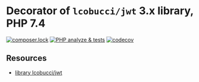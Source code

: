 Decorator of `lcobucci/jwt` 3.x library, PHP 7.4
==============
[![composer.lock](http://poser.pugx.org/phpunit/phpunit/composerlock)](https://packagist.org/packages/phpunit/phpunit)
[![PHP analyze & tests](https://github.com/atlance/jwt/actions/workflows/php-analyze.yml/badge.svg)](https://github.com/atlance/jwt/actions/workflows/php-analyze.yml)
[![codecov](https://codecov.io/gh/atlance/jwt/graph/badge.svg?token=KDH03IW9B2)](https://codecov.io/gh/atlance/jwt)

Resources
---------
* [library lcobucci/jwt](https://github.com/lcobucci/jwt/tree/3.2)
